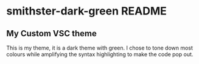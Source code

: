 # smithster-dark-green README

## My Custom VSC theme

This is my theme, it is a dark theme with green. I chose to tone down most colours while amplifying the syntax highlighting to make the code pop out.
